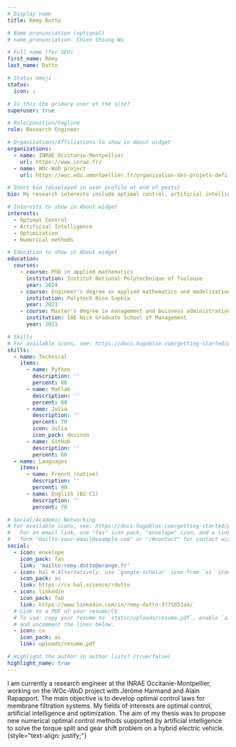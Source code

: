 ```yaml
---
# Display name
title: Rémy Dutto

# Name pronunciation (optional)
# name_pronunciation: Chien Shiung Wu

# Full name (for SEO)
first_name: Rémy
last_name: Dutto

# Status emoji
status:
  icon: ☕️

# Is this the primary user of the site?
superuser: true

# Role/position/tagline
role: Research Engineer 

# Organizations/Affiliations to show in About widget
organizations:
  - name: INRAE Occitanie-Montpellier
    url: https://www.inrae.fr/
  - name: WOc-WoD project 
    url: https://woc.edu.umontpellier.fr/organisation-des-projets-defi-cle-water-occitanie/projets-structurants-defi-cle-water-occitanie/woc-wod/

# Short bio (displayed in user profile at end of posts)
bio: My research interests include optimal control, artificial intelligence and numerical methods.

# Interests to show in About widget
interests:
  - Optimal Control
  - Artificial Intelligence
  - Optimization 
  - Numerical methods

# Education to show in About widget
education:
  courses:
    - course: PhD in applied mathematics
      institution: Institut National Polytechnique of Toulouse
      year: 2024
    - course: Engineer's degree in applied mathematics and modelization
      institution: Polytech Nice Sophia
      year: 2021
    - course: Master's degree in management and buisness administration 
      institution: IAE Nice Graduate School of Management
      year: 2021

# Skills
# For available icons, see: https://docs.hugoblox.com/getting-started/page-builder/#icons
skills:
  - name: Technical
    items:
      - name: Python
        description: ''
        percent: 80
      - name: Matlab
        description: ''
        percent: 80
      - name: Julia
        description: ''
        percent: 70
        icon: Julia
        icon_pack: devicon
      - name: GitHub
        description: ''
        percent: 60
  - name: Languages
    items: 
      - name: French (native)
        description: ''
        percent: 90
      - name: English (B2-C1)
        description: ''
        percent: 70

# Social/Academic Networking
# For available icons, see: https://docs.hugoblox.com/getting-started/page-builder/#icons
#   For an email link, use "fas" icon pack, "envelope" icon, and a link in the
#   form "mailto:your-email@example.com" or "/#contact" for contact widget.
social:
  - icon: envelope
    icon_pack: fas
    link: 'mailto:remy.dutto@orange.fr'
  - icon: hal # Alternatively, use `google-scholar` icon from `ai` icon pack
    icon_pack: ai
    link: https://cv.hal.science/rdutto
  - icon: linkedin
    icon_pack: fab
    link: https://www.linkedin.com/in/remy-dutto-3775851a4/
  # Link to a PDF of your resume/CV.
  # To use: copy your resume to `static/uploads/resume.pdf`, enable `ai` icons in `params.yaml`,
  # and uncomment the lines below.
  - icon: cv
    icon_pack: ai
    link: uploads/resume.pdf

# Highlight the author in author lists? (true/false)
highlight_name: true
---
```

I am currently a research engineer at the INRAE Occitanie-Montpellier, working on the WOc-WoD project with Jérôme Harmand and Alain Rapapport. The main objective is to develop optimal control laws for membrane filtration systems. 
My fields of interests are optimal control, artificial intelligence and optimization. The aim of my thesis was to propose new numerical optimal control methods supported by artificial intelligence to solve the torque split and gear shift problem on a hybrid electric vehicle. 
{style="text-align: justify;"}
